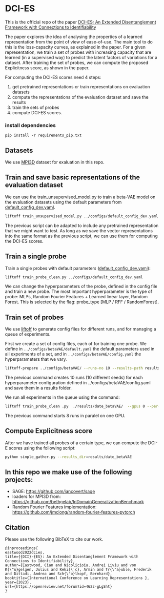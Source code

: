 # DCI-ES

 This is the official repo of the paper [DCI-ES: An Extended Disentanglement Framework with Connections to Identifiability](https://openreview.net/forum?id=462z-gLgSht&noteId=dVL1YIoSbD)

The paper explores the idea of analysing the properties of a learned representation from the point of view of ease-of-use. The main tool to do this is the loss-capacity curves, as explained in the paper. For a given representation, we train a set of probes with increasing capacity that are learned (in a supervised way) to predict the latent factors of variations for a dataset. After training the set of probes, we can compute the proposed Explicitness score, as shown in the paper.

For computing the DCI-ES scores need 4 steps: 
 1) get pretrained representations or train representations on evaluation datasets 
 2) compute the representations of the evaluation dataset and save the results 
 3) train the sets of probes 
 4) compute DCI-ES scores.

### install dependencies
```pip install -r requirements_pip.txt```


## Datasets
We use [MPI3D](https://arxiv.org/abs/1906.03292) dataset for exaluation in this repo. 

## Train and save basic representations of the evaluation dataset
We can use the train_unsupervised_model.py to train a beta-VAE model on the evaluation datasets using the default parameters from [default_config_dev.yaml](https://github.com/andreinicolicioiu/loss_capacity/blob/iclr_ready/configs/default_config_dev.yaml).

```sh
liftoff train_unsupervised_model.py ../configs/default_config_dev.yaml
```

The previous script can be adapted to include any pretrained representation that we might want to test. As long as we save the vector representations into the same format as the previous script, we can use them for computing the DCI-ES scores. 

## Train a single probe
 Train a single probes with default parameters ([default_config_dev.yaml](https://github.com/andreinicolicioiu/loss_capacity/blob/iclr_ready/configs/default_config_dev.yaml)):

```sh
liftoff train_probe_clean.py ../configs/default_config_dev.yaml
```

We can change the hyperparameters of the probe, defined in the config file and train a new probe. 
The most important hyperparameter is the type of probe: MLPs, Random Fourier Features + Learned linear layer, Random Forest. This is selected by the flag: probe_type [MLP / RFF / RandomForest].

## Train set of probes
We use [liftoff](https://github.com/tudor-berariu/) to generate config files for different runs, and for managing a queue of experiments.

First we create a set of config files, each of for training one probe. We define in ```../configs/betaVAE/default.yaml``` the default parameters used in all experiments of a set, and in ```../configs/betaVAE/config.yaml``` the hyperparameters that we vary. 

```sh
liftoff-prepare ../configs/betaVAE/ --runs-no 10 --results-path results/ --do
```
The previous command creates 10 runs (10 different seeds) for each hyperparameter configuration defined in ../configs/betaVAE/config.yaml and save them in a results folder.

We run all experiments in the queue using the command:
```sh
liftoff train_probe_clean .py  ./results/date_betaVAE/  --gpus 0 --per-gpu 8 --procs-no 8
```
The previous command starts 8 runs in paralel on one GPU.


## Compute Explicitness score
After we have trained all probes of a certain type, we can compute the DCI-E scores using the following script:
```sh
python simple_gather.py --results_dir=results/date_betaVAE
```

## In this repo we make use of the following projects:
 - SAGE: https://github.com/iancovert/sage
 - loaders for MPI3D from: https://github.com/bethgelab/InDomainGeneralizationBenchmark
 - Random Fourier Features implementation: https://github.com/jmclong/random-fourier-features-pytorch



## Citation
Please use the following BibTeX to cite our work.
```
@inproceedings{
eastwood2022dcies,
title={{DCI}-{ES}: An Extended Disentanglement Framework with Connections to Identifiability},
author={Eastwood, Cian and Nicolicioiu, Andrei Liviu and von K{\"u}gelgen, Julius and Keki{\'c}, Armin and Tr{\"a}uble, Frederik and Dittadi, Andrea and Sch{\"o}lkopf, Bernhard},
booktitle={International Conference on Learning Representations },
year={2023},
url={https://openreview.net/forum?id=462z-gLgSht}
}
```
